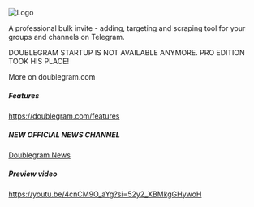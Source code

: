 
![Logo](https://www.doublegram.com/img/github-dblgrm-social.png)

A professional bulk invite - adding, targeting and scraping tool for your groups and channels on Telegram.

DOUBLEGRAM STARTUP IS NOT AVAILABLE ANYMORE.
PRO EDITION TOOK HIS PLACE!

More on doublegram.com

##### Features
https://doublegram.com/features

##### NEW OFFICIAL NEWS CHANNEL
[Doublegram News](https://t.me/doublegram_news)

##### Preview video
https://youtu.be/4cnCM9O_aYg?si=52y2_XBMkgGHywoH
